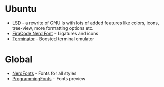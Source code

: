 # Ubuntu

* [LSD](https://github.com/Peltoche/lsd) - a rewrite of GNU ls with lots of added features like colors, icons, tree-view, more formatting options etc.
* [FiraCode Nerd Font](https://github.com/ryanoasis/nerd-fonts/blob/master/patched-fonts/FiraCode/font-info.md) - Ligatures and icons
* [Terminator](https://terminator-gtk3.readthedocs.io/en/latest/) - Boosted terminal emulator

# Global

* [NerdFonts](https://www.nerdfonts.com/font-downloads) - Fonts for all styles
* [ProgrammingFonts](https://www.programmingfonts.org/) - Fonts preview
